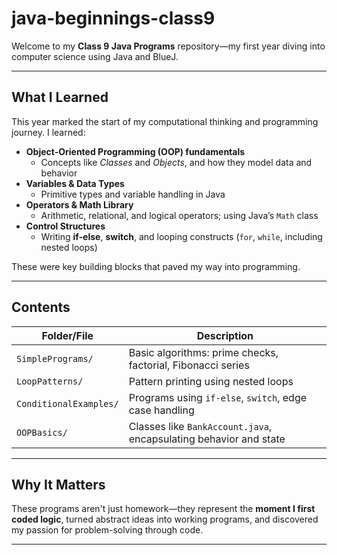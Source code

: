 # java-beginnings-class9

Welcome to my **Class 9 Java Programs** repository—my first year diving into computer science using Java and BlueJ.

---

##  What I Learned

This year marked the start of my computational thinking and programming journey. I learned:

- **Object-Oriented Programming (OOP) fundamentals**
  - Concepts like _Classes_ and _Objects_, and how they model data and behavior
- **Variables & Data Types**
  - Primitive types and variable handling in Java
- **Operators & Math Library**
  - Arithmetic, relational, and logical operators; using Java’s `Math` class
- **Control Structures**
  - Writing **if-else**, **switch**, and looping constructs (`for`, `while`, including nested loops)

These were key building blocks that paved my way into programming.

---

##  Contents

| Folder/File            | Description |
|------------------------|-------------|
| `SimplePrograms/`      | Basic algorithms: prime checks, factorial, Fibonacci series |
| `LoopPatterns/`        | Pattern printing using nested loops |
| `ConditionalExamples/` | Programs using `if-else`, `switch`, edge case handling |
| `OOPBasics/`           | Classes like `BankAccount.java`, encapsulating behavior and state |

---

##  Why It Matters

These programs aren't just homework—they represent the **moment I first coded logic**, turned abstract ideas into working programs, and discovered my passion for problem-solving through code.


---


